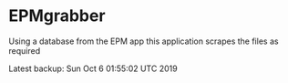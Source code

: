 # EPMgrabber
Using a database from the EPM app this application scrapes the files as required


Latest backup: Sun Oct 6 01:55:02 UTC 2019
